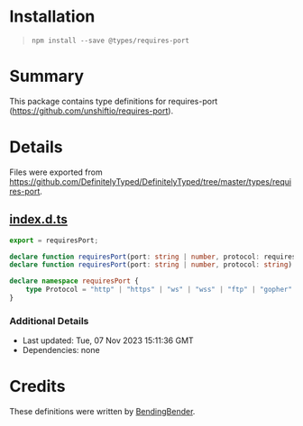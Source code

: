 # Installation
> `npm install --save @types/requires-port`

# Summary
This package contains type definitions for requires-port (https://github.com/unshiftio/requires-port).

# Details
Files were exported from https://github.com/DefinitelyTyped/DefinitelyTyped/tree/master/types/requires-port.
## [index.d.ts](https://github.com/DefinitelyTyped/DefinitelyTyped/tree/master/types/requires-port/index.d.ts)
````ts
export = requiresPort;

declare function requiresPort(port: string | number, protocol: requiresPort.Protocol): boolean;
declare function requiresPort(port: string | number, protocol: string): boolean; // tslint:disable-line:unified-signatures

declare namespace requiresPort {
    type Protocol = "http" | "https" | "ws" | "wss" | "ftp" | "gopher" | "file";
}

````

### Additional Details
 * Last updated: Tue, 07 Nov 2023 15:11:36 GMT
 * Dependencies: none

# Credits
These definitions were written by [BendingBender](https://github.com/BendingBender).
